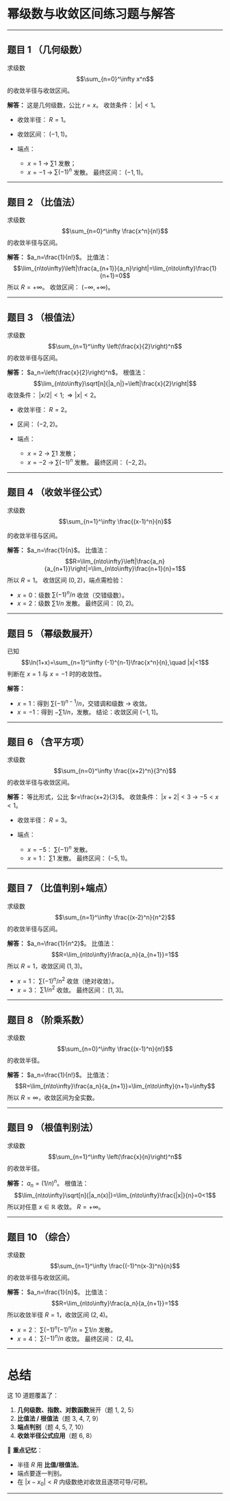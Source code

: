 

# 幂级数与收敛区间练习题与解答

---

## 题目 1 （几何级数）

求级数
$$\sum_{n=0}^\infty x^n$$
的收敛半径与收敛区间。

**解答：**
这是几何级数，公比 $r=x$。
收敛条件： $|x|<1$。

* 收敛半径： $R=1$。
* 收敛区间： $(-1,1)$。
* 端点：

  * $x=1$ → $\sum 1$ 发散；
  * $x=-1$ → $\sum (-1)^n$ 发散。
    最终区间： $(-1,1)$。

---

## 题目 2 （比值法）

求级数
$$\sum_{n=0}^\infty \frac{x^n}{n!}$$
的收敛半径与区间。

**解答：**
$a_n=\frac{1}{n!}$。
比值法：
$$\lim_{n\to\infty}\left|\frac{a_{n+1}}{a_n}\right|=\lim_{n\to\infty}\frac{1}{n+1}=0$$
所以 $R=+\infty$。
收敛区间： $(-\infty,+\infty)$。

---

## 题目 3 （根值法）

求级数
$$\sum_{n=1}^\infty \left(\frac{x}{2}\right)^n$$
的收敛半径与区间。

**解答：**
$a_n=\left(\frac{x}{2}\right)^n$。
根值法：
$$\lim_{n\to\infty}\sqrt[n]{|a_n|}=\left|\frac{x}{2}\right|$$
收敛条件： $|x/2|<1 ;\Rightarrow |x|<2$。

* 收敛半径： $R=2$。
* 区间： $(-2,2)$。
* 端点：

  * $x=2$ → $\sum 1$ 发散；
  * $x=-2$ → $\sum (-1)^n$ 发散。
    最终区间： $(-2,2)$。

---

## 题目 4 （收敛半径公式）

求级数
$$\sum_{n=1}^\infty \frac{(x-1)^n}{n}$$
  
的收敛半径与区间。

**解答：**
$a_n=\frac{1}{n}$。
比值法：
$$R=\lim_{n\to\infty}\left|\frac{a_n}{a_{n+1}}\right|=\lim_{n\to\infty}\frac{n+1}{n}=1$$
所以 $R=1$。
收敛区间 $(0,2)$，端点需检验：

* $x=0$：级数 $\sum (-1)^n/n$ 收敛（交错级数）。
* $x=2$：级数 $\sum 1/n$ 发散。
  最终区间： $[0,2)$。

---

## 题目 5 （幂级数展开）

已知
$$\ln(1+x)=\sum_{n=1}^\infty (-1)^{n-1}\frac{x^n}{n},\quad |x|<1$$
判断在 $x=1$ 与 $x=-1$ 时的收敛性。

**解答：**

* $x=1$：得到 $\sum (-1)^{n-1}/n$，交错调和级数 → 收敛。
* $x=-1$：得到 $-\sum 1/n$，发散。
  结论：收敛区间 $(-1,1]$。

---

## 题目 6 （含平方项）

求级数
$$\sum_{n=0}^\infty \frac{(x+2)^n}{3^n}$$
的收敛半径与收敛区间。

**解答：**
等比形式，公比 $r=\frac{x+2}{3}$。
收敛条件： $|x+2|<3$ → $-5<x<1$。

* 收敛半径： $R=3$。
* 端点：

  * $x=-5$： $\sum (-1)^n$ 发散。
  * $x=1$： $\sum 1$ 发散。
    最终区间： $(-5,1)$。

---

## 题目 7 （比值判别+端点）

求级数
$$\sum_{n=1}^\infty \frac{(x-2)^n}{n^2}$$
的收敛半径与区间。

**解答：**
$a_n=\frac{1}{n^2}$。
比值法：
$$R=\lim_{n\to\infty}\frac{a_n}{a_{n+1}}=1$$
所以 $R=1$，收敛区间 $(1,3)$。

* $x=1$： $\sum (-1)^n/n^2$ 收敛（绝对收敛）。
* $x=3$： $\sum 1/n^2$ 收敛。
  最终区间： $[1,3]$。

---

## 题目 8 （阶乘系数）

求级数
$$\sum_{n=0}^\infty \frac{(x-1)^n}{n!}$$
的收敛半径。

**解答：**
$a_n=\frac{1}{n!}$。
比值法：
$$R=\lim_{n\to\infty}\frac{a_n}{a_{n+1}}=\lim_{n\to\infty}(n+1)=\infty$$
所以 $R=\infty$，收敛区间为全实数。

---

## 题目 9 （根值判别法）

求级数
$$\sum_{n=1}^\infty \left(\frac{x}{n}\right)^n$$
的收敛半径。

**解答：**
$a_n=(1/n)^n$。
根值法：
$$\lim_{n\to\infty}\sqrt[n]{|a_n(x)|}=\lim_{n\to\infty}\frac{|x|}{n}=0<1$$
所以对任意 $x\in\mathbb{R}$ 收敛。
$R=+\infty$。

---

## 题目 10 （综合）

求级数
$$\sum_{n=1}^\infty \frac{(-1)^n(x-3)^n}{n}$$
的收敛半径与收敛区间。

**解答：**
$a_n=\frac{1}{n}$。
比值法：
$$R=\lim_{n\to\infty}\frac{a_n}{a_{n+1}}=1$$
所以收敛半径 $R=1$，收敛区间 $(2,4)$。

* $x=2$： $\sum (-1)^n(-1)^n/n = \sum 1/n$ 发散。
* $x=4$： $\sum (-1)^n/n$ 收敛。
  最终区间： $(2,4]$。

---

# 总结

这 10 道题覆盖了：

1. **几何级数、指数、对数函数**展开（题 1, 2, 5）
2. **比值法 / 根值法**（题 3, 4, 7, 9）
3. **端点判别**（题 4, 5, 7, 10）
4. **收敛半径公式应用**（题 6, 8）

📌 **重点记忆**：

* 半径 $R$ 用 **比值/根值法**。
* 端点要逐一判别。
* 在 $|x-x_0|<R$ 内级数绝对收敛且逐项可导/可积。

---


